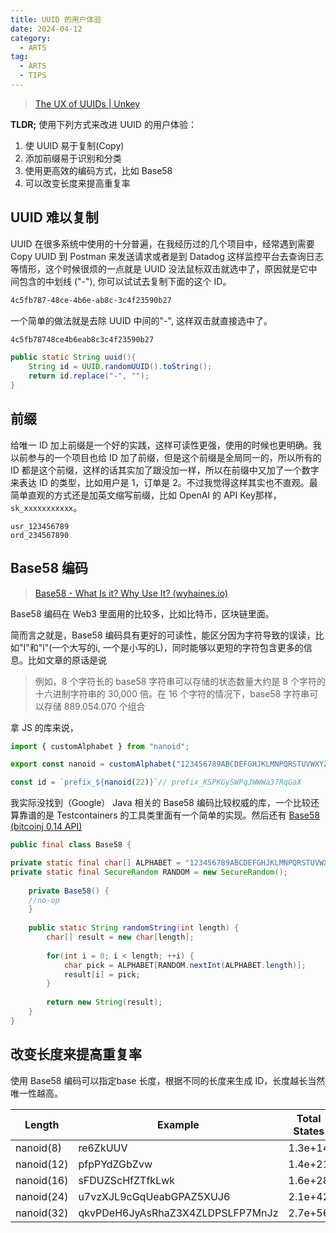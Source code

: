 ```yaml
---
title: UUID 的用户体验
date: 2024-04-12
category:
  - ARTS
tag:
  - ARTS
  - TIPS
---
```


>[The UX of UUIDs | Unkey](https://unkey.dev/blog/uuid-ux)

**TLDR;**
使用下列方式来改进 UUID 的用户体验：
1. 使 UUID 易于复制(Copy)
2. 添加前缀易于识别和分类
3. 使用更高效的编码方式，比如 Base58
4. 可以改变长度来提高重复率

## UUID 难以复制

UUID 在很多系统中使用的十分普遍，在我经历过的几个项目中，经常遇到需要 Copy UUID 到 Postman 来发送请求或者是到 Datadog 这样监控平台去查询日志等情形，这个时候很烦的一点就是 UUID 没法鼠标双击就选中了，原因就是它中间包含的中划线 ("-"), 你可以试试去复制下面的这个 ID。

```txt
4c5fb787-48ce-4b6e-ab8c-3c4f23590b27
```

一个简单的做法就是去除 UUID 中间的"-", 这样双击就直接选中了。
```txt
4c5fb78748ce4b6eab8c3c4f23590b27
```

```Java
public static String uuid(){  
	String id = UUID.randomUUID().toString();  
	return id.replace("-", "");  
}
```

## 前缀

给唯一 ID 加上前缀是一个好的实践，这样可读性更强，使用的时候也更明确。我以前参与的一个项目也给 ID 加了前缀，但是这个前缀是全局同一的，所以所有的ID 都是这个前缀，这样的话其实加了跟没加一样，所以在前缀中又加了一个数字来表达 ID 的类型，比如用户是 1，订单是 2。不过我觉得这样其实也不直观。最简单直观的方式还是加英文缩写前缀，比如 OpenAI 的 API Key那样，`sk_xxxxxxxxxxx`。
```shell
usr_123456789
ord_234567890
```

## Base58 编码

> [Base58 - What Is it? Why Use It? (wyhaines.io)](https://wyhaines.io/base58-what-is-it-why-use-it)


Base58 编码在 Web3 里面用的比较多，比如比特币，区块链里面。

简而言之就是，Base58 编码具有更好的可读性，能区分因为字符导致的误读，比如"I"和"l"(一个大写的i, 一个是小写的L)，同时能够以更短的字符包含更多的信息。比如文章的原话是说

>例如，8 个字符长的 base58 字符串可以存储的状态数量大约是 8 个字符的十六进制字符串的 30,000 倍。在 16 个字符的情况下，base58 字符串可以存储 889.054.070 个组合

拿 JS 的库来说，

```js
import { customAlphabet } from "nanoid";

export const nanoid = customAlphabet("123456789ABCDEFGHJKLMNPQRSTUVWXYZabcdefghijkmnopqrstuvwxyz");

const id = `prefix_${nanoid(22)}`// prefix_KSPKGySWPqJWWWa37RqGaX
```

我实际没找到（Google） Java 相关的 Base58 编码比较权威的库，一个比较还算靠谱的是 Testcontainers 的工具类里面有一个简单的实现。然后还有 [Base58 (bitcoinj 0.14 API)](https://bitcoinj.org/javadoc/0.14/org/bitcoinj/core/Base58.html)

```Java
public final class Base58 {  

private static final char[] ALPHABET = "123456789ABCDEFGHJKLMNPQRSTUVWXYZabcdefghijkmnopqrstuvwxyz".toCharArray();  
private static final SecureRandom RANDOM = new SecureRandom();  
  
	private Base58() {  
	//no-op  
	}  
  
	public static String randomString(int length) {  
		char[] result = new char[length];  
		  
		for(int i = 0; i < length; ++i) {  
			char pick = ALPHABET[RANDOM.nextInt(ALPHABET.length)];  
			result[i] = pick;  
		}  
	  
		return new String(result);  
	}  
}
```

## 改变长度来提高重复率

使用 Base58 编码可以指定base 长度，根据不同的长度来生成 ID，长度越长当然唯一性越高。

|Length|Example|Total States|
|---|---|---|
|nanoid(8)|re6ZkUUV|1.3e+14|
|nanoid(12)|pfpPYdZGbZvw|1.4e+21|
|nanoid(16)|sFDUZScHfZTfkLwk|1.6e+28|
|nanoid(24)|u7vzXJL9cGqUeabGPAZ5XUJ6|2.1e+42|
|nanoid(32)|qkvPDeH6JyAsRhaZ3X4ZLDPSLFP7MnJz|2.7e+56|

